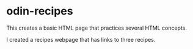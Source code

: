 # odin-recipes
This creates a basic HTML page that practices several HTML concepts. 

I created a recipes webpage that has links to three recipes.